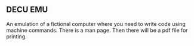 ## DECU EMU

An emulation of a fictional computer where you need to write code using machine commands. There is a man page. Then there will be a pdf file for printing.
